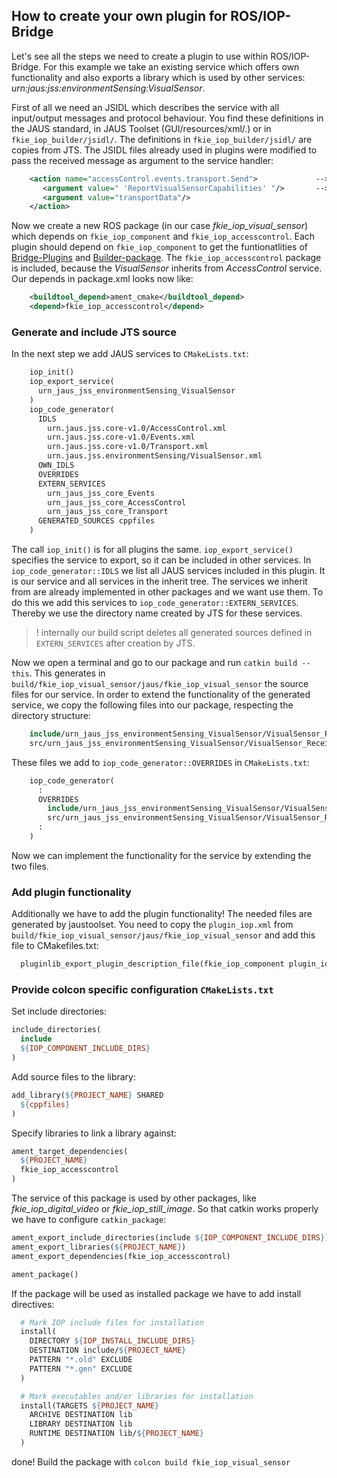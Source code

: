 ## How to create your own plugin for ROS/IOP-Bridge

Let's see all the steps we need to create a plugin to use within ROS/IOP-Bridge. For this example we take an existing service which offers own functionality and also exports a library which is used by other services: *urn:jaus:jss:environmentSensing:VisualSensor*.

First of all we need an JSIDL which describes the service with all input/output messages and protocol behaviour. You find these definitions in the JAUS standard, in JAUS Toolset (GUI/resources/xml/.) or in `fkie_iop_builder/jsidl/`. The definitions in `fkie_iop_builder/jsidl/` are copies from JTS. The JSIDL files already used in plugins were modified to pass the received message as argument to the service handler:
```xml
    <action name="accessControl.events.transport.Send">             -->  <action name="sendReportVisualSensorCapabilities">
       <argument value=" 'ReportVisualSensorCapabilities' "/>       -->  <argument value="msg"/>
       <argument value="transportData"/>
    </action>
```

Now we create a new ROS package (in our case *fkie_iop_visual_sensor*) which depends on `fkie_iop_component` and `fkie_iop_accesscontrol`. Each plugin should depend on `fkie_iop_component` to get the funtionatlities of [Bridge-Plugins](../fkie_iop_component/README.md) and [Builder-package](../fkie_iop_builder/README.md). The `fkie_iop_accesscontrol` package is included, because the *VisualSensor* inherits from *AccessControl* service. Our depends in package.xml looks now like:
```xml
    <buildtool_depend>ament_cmake</buildtool_depend>
    <depend>fkie_iop_accesscontrol</depend>
```

### Generate and include JTS source

In the next step we add JAUS services to `CMakeLists.txt`:
```makefile
    iop_init()
    iop_export_service(
      urn_jaus_jss_environmentSensing_VisualSensor
    )
    iop_code_generator(
      IDLS
        urn.jaus.jss.core-v1.0/AccessControl.xml
        urn.jaus.jss.core-v1.0/Events.xml
        urn.jaus.jss.core-v1.0/Transport.xml
        urn.jaus.jss.environmentSensing/VisualSensor.xml
      OWN_IDLS
      OVERRIDES
      EXTERN_SERVICES
        urn_jaus_jss_core_Events
        urn_jaus_jss_core_AccessControl
        urn_jaus_jss_core_Transport
      GENERATED_SOURCES cppfiles
    )
```
The call `iop_init()` is for all plugins the same. `iop_export_service()` specifies the service to export, so it can be included in other services. In `iop_code_generator::IDLS` we list all JAUS services included in this plugin. It is our service and all services in the inherit tree. The services we inherit from are already implemented in other packages and we want use them. To do this we add this services to `iop_code_generator::EXTERN_SERVICES`. Thereby we use the directory name created by JTS for these services.
> ! internally our build script deletes all generated sources defined in `EXTERN_SERVICES` after creation by JTS.

Now we open a terminal and go to our package and run `catkin build --this`. This generates in `build/fkie_iop_visual_sensor/jaus/fkie_iop_visual_sensor` the source files for our service. In order to extend the functionality of the generated service, we copy the following files into our package, respecting the directory structure:
```makefile
    include/urn_jaus_jss_environmentSensing_VisualSensor/VisualSensor_ReceiveFSM.h
    src/urn_jaus_jss_environmentSensing_VisualSensor/VisualSensor_ReceiveFSM.cpp
```
These files we add to `iop_code_generator::OVERRIDES` in `CMakeLists.txt`:
```makefile
    iop_code_generator(
      :
      OVERRIDES
        include/urn_jaus_jss_environmentSensing_VisualSensor/VisualSensor_ReceiveFSM.h
        src/urn_jaus_jss_environmentSensing_VisualSensor/VisualSensor_ReceiveFSM.cpp
      :
    )
```

Now we can implement the functionality for the service by extending the two files.


### Add plugin functionality

Additionally we have to add the plugin functionality!
The needed files are generated by jaustoolset. You need to copy the `plugin_iop.xml` from `build/fkie_iop_visual_sensor/jaus/fkie_iop_visual_sensor` and add this file to CMakefiles.txt:
```makefile
  pluginlib_export_plugin_description_file(fkie_iop_component plugin_iop.xml)
```

### Provide colcon specific configuration `CMakeLists.txt`
Set include directories:
```makefile
include_directories(
  include
  ${IOP_COMPONENT_INCLUDE_DIRS}
)
```

Add source files to the library:
```makefile
add_library(${PROJECT_NAME} SHARED
  ${cppfiles}
)
```

Specify libraries to link a library against:
```makefile
ament_target_dependencies(
  ${PROJECT_NAME}
  fkie_iop_accesscontrol
)
```

The service of this package is used by other packages, like *fkie_iop_digital_video* or *fkie_iop_still_image*. So that catkin works properly we have to configure `catkin_package`:
```makefile
ament_export_include_directories(include ${IOP_COMPONENT_INCLUDE_DIRS})
ament_export_libraries(${PROJECT_NAME})
ament_export_dependencies(fkie_iop_accesscontrol)

ament_package()
```

If the package will be used as installed package we have to add install directives:

```makefile
  # Mark IOP include files for installation
  install(
    DIRECTORY ${IOP_INSTALL_INCLUDE_DIRS}
    DESTINATION include/${PROJECT_NAME}
    PATTERN "*.old" EXCLUDE
    PATTERN "*.gen" EXCLUDE
  )

  # Mark executables and/or libraries for installation
  install(TARGETS ${PROJECT_NAME}
    ARCHIVE DESTINATION lib
    LIBRARY DESTINATION lib
    RUNTIME DESTINATION lib/${PROJECT_NAME}
  )

```

done! Build the package with `colcon build fkie_iop_visual_sensor`